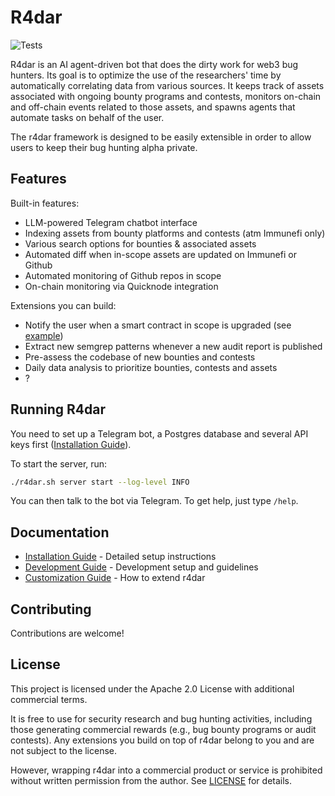 # R4dar

![Tests](https://github.com/muellerberndt/r4dar/actions/workflows/tests.yml/badge.svg)

R4dar is an AI agent-driven bot that does the dirty work for web3 bug hunters. Its goal is to optimize the use of the researchers' time by automatically correlating data from various sources. It keeps track of assets associated with ongoing bounty programs and contests, monitors on-chain and off-chain events related to those assets, and spawns agents that automate tasks on behalf of the user.

The r4dar framework is designed to be easily extensible in order to allow users to keep their bug hunting alpha private.

## Features

Built-in features:

- LLM-powered Telegram chatbot interface
- Indexing assets from bounty platforms and contests (atm Immunefi only)
- Various search options for bounties & associated assets
- Automated diff when in-scope assets are updated on Immunefi or Github
- Automated monitoring of Github repos in scope
- On-chain monitoring via Quicknode integration

Extensions you can build:

- Notify the user when a smart contract in scope is upgraded (see [example](examples/proxy_contract_handler.py))
- Extract new semgrep patterns whenever a new audit report is published
- Pre-assess the codebase of new bounties and contests
- Daily data analysis to prioritize bounties, contests and assets
- ?

## Running R4dar

You need to set up a Telegram bot, a Postgres database and several API keys first ([Installation Guide](docs/installation.md)).

To start the server, run:

```bash
./r4dar.sh server start --log-level INFO
```

You can then talk to the bot via Telegram. To get help, just type `/help`.

## Documentation

- [Installation Guide](docs/installation.md) - Detailed setup instructions
- [Development Guide](docs/development.md) - Development setup and guidelines
- [Customization Guide](docs/customization.md) - How to extend r4dar

## Contributing

Contributions are welcome!

## License

This project is licensed under the Apache 2.0 License with additional commercial terms. 

It is free to use for security research and bug hunting activities, including those generating commercial rewards (e.g., bug bounty programs or audit contests). Any extensions you build on top of r4dar belong to you and are not subject to the license.

However, wrapping r4dar into a commercial product or service is prohibited without written permission from the author. See [LICENSE](LICENSE.txt) for details.
